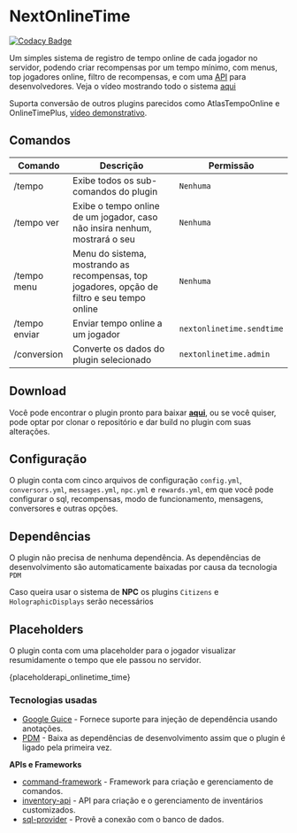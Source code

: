 # NextOnlineTime

[![Codacy Badge](https://api.codacy.com/project/badge/Grade/352b53ae062b44e580e6e9fb0646a8cf)](https://app.codacy.com/gh/NextPlugins/NextOnlineTime?utm_source=github.com&utm_medium=referral&utm_content=NextPlugins/NextOnlineTime&utm_campaign=Badge_Grade)

Um simples sistema de registro de tempo online de cada jogador no servidor, podendo criar recompensas por um tempo mínimo, com menus, top jogadores online,
filtro de recompensas, e com uma [API](https://github.com/NextPlugins/NextOnlineTime/blob/dev/src/main/java/com/nextplugins/onlinetime/api/NextOnlineTimeAPI.java) para desenvolvedores.
Veja o vídeo mostrando todo o sistema [aqui](https://www.youtube.com/watch?v=jMhaaaxmgME) 

Suporta conversão de outros plugins parecidos como AtlasTempoOnline e OnlineTimePlus, [vídeo demonstrativo](https://www.youtube.com/watch?v=8naKKD7pa8E).

## Comandos
|Comando               |Descrição           |Permissão             |
|----------------------|--------------------|----------------------|
|/tempo                |Exibe todos os sub-comandos do plugin|`Nenhuma`|
|/tempo ver            |Exibe o tempo online de um jogador, caso não insira nenhum, mostrará o seu|`Nenhuma`|
|/tempo menu           |Menu do sistema, mostrando as recompensas, top jogadores, opção de filtro e seu tempo online|`Nenhuma`
|/tempo enviar         |Enviar tempo online a um jogador|`nextonlinetime.sendtime`|
|/conversion           |Converte os dados do plugin selecionado|`nextonlinetime.admin`|

## Download

Você pode encontrar o plugin pronto para baixar [**aqui**](https://github.com/NextPlugins/NextOnlineTime/releases), ou se você quiser, pode optar por clonar o repositório e dar
build no plugin com suas alterações.

## Configuração
O plugin conta com cinco arquivos de configuração `config.yml`, `conversors.yml`, `messages.yml`, `npc.yml` e `rewards.yml`, em que você pode configurar o sql, recompensas, modo de funcionamento,
mensagens, conversores e outras opções.

## Dependências
O plugin não precisa de nenhuma dependência. As dependências de desenvolvimento são automaticamente baixadas por causa da tecnologia `PDM`

Caso queira usar o sistema de **NPC** os plugins `Citizens` e `HolographicDisplays` serão necessários

## Placeholders

O plugin conta com uma placeholder para o jogador visualizar resumidamente o tempo que ele passou no servidor.

{placeholderapi_onlinetime_time}

### Tecnologias usadas
-   [Google Guice](https://github.com/google/guice) - Fornece suporte para injeção de dependência usando anotações.
-   [PDM](https://github.com/knightzmc/pdm) - Baixa as dependências de desenvolvimento assim que o plugin é ligado pela primeira vez.

**APIs e Frameworks**

-   [command-framework](https://github.com/SaiintBrisson/command-framework) - Framework para criação e gerenciamento de comandos.
-   [inventory-api](https://github.com/HenryFabio/inventory-api) - API para criação e o gerenciamento de inventários customizados.
-   [sql-provider](https://github.com/henryfabio/sql-provider) - Provê a conexão com o banco de dados.
